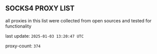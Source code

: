 ## SOCKS4 PROXY LIST

all proxies in this list were collected from open sources and tested for functionality

last update: `2025-01-03 13:20:47 UTC`

proxy-count: `374`
